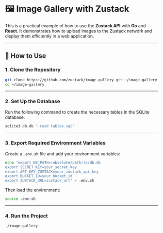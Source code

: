 # 🖼️ Image Gallery with Zustack

This is a practical example of how to use the **Zustack API** with **Go** 
and **React**.
It demonstrates how to upload images to the Zustack network and display 
them efficiently in a web application.

---

## 🚀 How to Use

### 1. Clone the Repository

```bash
git clone https://github.com/zustack/image-gallery.git ~/image-gallery
cd ~/image-gallery
```

---

### 2. Set Up the Database

Run the following command to create the necessary tables in the SQLite database:

```bash
sqlite3 db.db ".read tables.sql"
```

---

### 3. Export Required Environment Variables

Create a `.env.sh` file and add your environment variables:

```bash
echo "export DB_PATH=/absolute/path/to/db.db
export SECRET_KEY=your_secret_key
export API_KEY_ZUSTACK=your_zustack_api_key
export BUCKET_ID=your_bucket_id
export ZUSTACK_URL=zustack_url" > .env.sh
```

Then load the environment:

```bash
source .env.sh
```

---

### 4. Run the Project

```bash
./image-gallery
```
